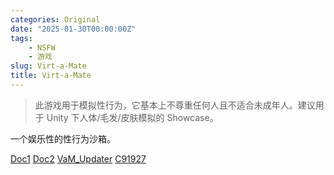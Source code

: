 ```yaml
---
categories: Original
date: "2025-01-30T00:00:00Z"
tags:
    - NSFW
    - 游戏
slug: Virt-a-Mate
title: Virt-a-Mate
---
```


> 此游戏用于模拟性行为，它基本上不尊重任何人且不适合未成年人。建议用于 Unity 下人体/毛发/皮肤模拟的 Showcase。

一个娱乐性的性行为沙箱。

[Doc1](https://hub.virtamate.com/threads/how-to-officially-get-vam.39231/) [Doc2](https://www.patreon.com/posts/downloading-and-32794384) [VaM_Updater](https://cdn.virtamate.com/Release/VaM_Updater.zip) [C91927](https://kemono.su/patreon/user/5932666/post/77429610)
